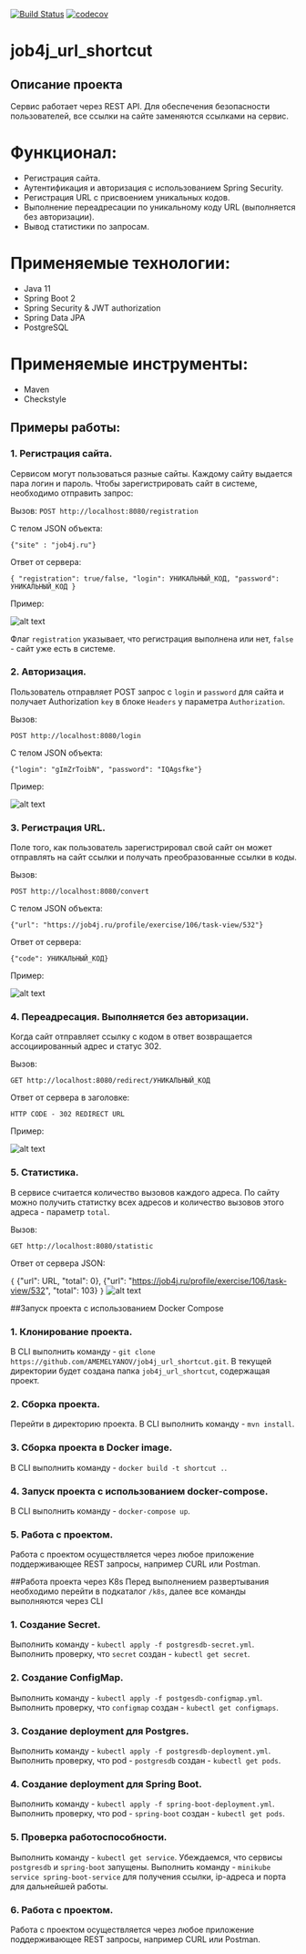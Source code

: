 [![Build Status](https://app.travis-ci.com/AMEMELYANOV/job4j_url_shortcut.svg?branch=master)](https://app.travis-ci.com/AMEMELYANOV/job4j_url_shortcut)
[![codecov](https://codecov.io/gh/AMEMELYANOV/job4j_url_shortcut/branch/main/graph/badge.svg?token=o0DgrIlfhK)](https://codecov.io/gh/AMEMELYANOV/job4j_url_shortcut)
# job4j_url_shortcut

## Описание проекта
Сервис работает через REST API. 
Для обеспечения безопасности пользователей, все ссылки на сайте заменяются ссылками на сервис.
# Функционал:
- Регистрация сайта.
- Аутентификация и авторизация с использованием Spring Security.
- Регистрация URL с присвоением уникальных кодов.
- Выполнение переадресации по уникальному коду URL (выполняется без авторизации).
- Вывод статистики по запросам.
# Применяемые технологии:
* Java 11
* Spring Boot 2
* Spring Security & JWT authorization
* Spring Data JPA
* PostgreSQL
# Применяемые инструменты:
* Maven
* Checkstyle 

## Примеры работы:

### 1. Регистрация сайта.
Сервисом могут пользоваться разные сайты. Каждому сайту выдается пара логин и пароль.
Чтобы зарегистрировать сайт в системе, необходимо отправить запрос:

Вызов:
`POST http://localhost:8080/registration`

C телом JSON объекта:

`{"site" : "job4j.ru"}`

Ответ от сервера:

`{
         "registration": true/false,
         "login": УНИКАЛЬНЫЙ_КОД,
         "password": УНИКАЛЬНЫЙ_КОД
}`

Пример:

![alt text](images/shortcut_img_1.jpg)

Флаг `registration` указывает, что регистрация выполнена или нет,
`false` - сайт уже есть в системе.

### 2. Авторизация.

Пользователь отправляет POST запрос
с `login` и `password` для сайта и получает Authorization `key` в блоке `Headers` у параметра `Authorization`.

Вызов:

`POST http://localhost:8080/login`

C телом JSON объекта:

`{"login": "gImZrToibN", "password": "IQAgsfke"}`

Пример:

![alt text](images/shortcut_img_2.jpg)

### 3. Регистрация URL.

Поле того, как пользователь зарегистрировал свой сайт он может
отправлять на сайт ссылки и получать преобразованные ссылки в коды.

Вызов:

`POST http://localhost:8080/convert`

C телом JSON объекта:

`{"url": "https://job4j.ru/profile/exercise/106/task-view/532"}`

Ответ от сервера:

`{"code": УНИКАЛЬНЫЙ_КОД}`

Пример:

![alt text](images/shortcut_img_3.jpg)

### 4. Переадресация. Выполняется без авторизации.

Когда сайт отправляет ссылку с кодом в ответ возвращается
ассоциированный адрес и статус 302.

Вызов:

`GET http://localhost:8080/redirect/УНИКАЛЬНЫЙ_КОД`

Ответ от сервера в заголовке:

`HTTP CODE - 302 REDIRECT URL`

Пример:

![alt text](images/shortcut_img_4.jpg)

### 5. Статистика.

В сервисе считается количество вызовов каждого адреса.
По сайту можно получить статистку всех адресов и количество вызовов этого адреса - параметр `total`.

Вызов:

`GET http://localhost:8080/statistic`

Ответ от сервера JSON:

`{` 
{"url": URL, "total": 0}, 
{"url": "https://job4j.ru/profile/exercise/106/task-view/532", "total": 103}
`}`
![alt text](images/shortcut_img_5.jpg)

##Запуск проекта с использованием Docker Compose
### 1. Клонирование проекта.
В CLI выполнить команду - `git clone https://github.com/AMEMELYANOV/job4j_url_shortcut.git`.
В текущей директории будет создана папка `job4j_url_shortcut`, содержащая проект.

### 2. Сборка проекта.
Перейти в директорию проекта.
В CLI выполнить команду - `mvn install`.

### 3. Сборка проекта в Docker image.
В CLI выполнить команду - `docker build -t shortcut .`.

### 4. Запуск проекта с использованием docker-compose.
В CLI выполнить команду - `docker-compose up`.

### 5. Работа с проектом.
Работа с проектом осуществляется через любое приложение поддерживающее REST запросы, например CURL или Postman.

##Работа проекта через K8s 
Перед выполнением развертывания необходимо перейти в подкаталог `/k8s`, далее все команды выполняются через CLI
### 1. Создание Secret.
Выполнить команду - `kubectl apply -f postgresdb-secret.yml`. 
Выполнить проверку, что `secret` создан - `kubectl get secret`.

### 2. Создание ConfigMap.
Выполнить команду - `kubectl apply -f postgesdb-configmap.yml`.
Выполнить проверку, что `configmap` создан - `kubectl get configmaps`.

### 3. Создание deployment для Postgres.
Выполнить команду - `kubectl apply -f postgresdb-deployment.yml`.
Выполнить проверку, что pod - `postgresdb` создан - `kubectl get pods`.

### 4. Создание deployment для Spring Boot.
Выполнить команду - `kubectl apply -f spring-boot-deployment.yml`.
Выполнить проверку, что pod - `spring-boot` создан - `kubectl get pods`.

### 5. Проверка работоспособности.
Выполнить команду - `kubectl get service`.
Убеждаемся, что сервисы `postgresdb` и `spring-boot` запущены.
Выполнить команду - `minikube service spring-boot-service` для получения ссылки, ip-адреса и порта для дальнейшей работы.

### 6. Работа с проектом.
Работа с проектом осуществляется через любое приложение поддерживающее REST запросы, например CURL или Postman.
